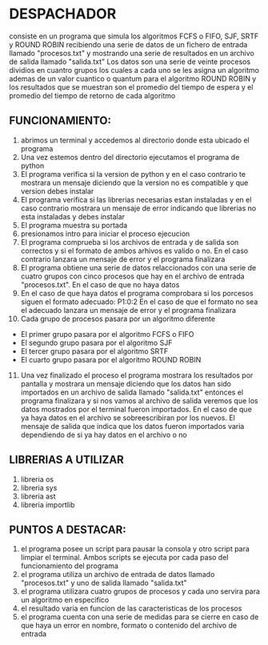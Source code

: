 # DESPACHADOR
consiste en un programa que simula los algoritmos FCFS o FIFO, SJF, SRTF y ROUND ROBIN recibiendo una 
serie de datos de un fichero de entrada llamado "procesos.txt" y mostrando una serie de resultados en un archivo de salida llamado "salida.txt"
Los datos son una serie de veinte procesos dividios en cuantro grupos los cuales a cada uno se les asigna un algoritmo ademas de un valor cuantico o quantum para el algoritmo ROUND ROBIN y los resultados que se muestran son el promedio del tiempo de espera y el promedio del tiempo de retorno de cada algoritmo

## FUNCIONAMIENTO:
1. abrimos un terminal y accedemos al directorio donde esta ubicado el programa 
2. Una vez estemos dentro del directorio ejecutamos el programa de python
3. El programa verifica si la version de python y en el caso contrario te mostrara un mensaje diciendo que la version no es compatible y que version debes instalar
4. El programa verifica si las librerias necesarias estan instaladas y en el caso contrario mostrara un mensaje de error indicando que librerias no esta instaladas y debes instalar
5. El programa muestra su portada
6. presionamos intro para iniciar el proceso ejecucion
7. El programa comprueba si los archivos de entrada y de salida son correctos y si el formato de ambos arhivos es valido o no. En el caso contrario lanzara un mensaje de error y el programa finalizara
8. El programa obtiene una serie de datos relaccionados con una serie de cuatro grupos con cinco procesos que hay en el archivo de entrada "procesos.txt". En el caso de que no haya datos
9. En el caso de que haya datos el programa comprobara si los porcesos siguen el formato adecuado:
P1:0:2 
En el caso de que el formato no sea el adecuado lanzara un mensaje de error y el programa finalizara
10. Cada grupo de procesos pasara por un algoritmo diferente
* El primer grupo pasara por el algoritmo FCFS o FIFO
* El segundo grupo pasara por el algoritmo SJF
* El tercer grupo pasara por el algoritmo SRTF
* El cuarto grupo pasara por el algoritmo ROUND ROBIN
11. Una vez finalizado el proceso el programa mostrara los resultados por pantalla y mostrara un mensaje diciendo que los datos han sido importados en un archivo de salida llamado "salida.txt" entonces el programa finalizara y si nos vamos al archivo de salida veremos que los datos mostrados por el terminal fueron importados. En el caso de que ya haya datos en el archivo se sobreescribiran por los nuevos. El mensaje de salida que indica que los datos fueron importados varia dependiendo de si ya hay datos en el archivo o no

## LIBRERIAS A UTILIZAR
1. libreria os
2. libreria sys
3. libreria ast
4. libreria importlib

## PUNTOS A DESTACAR:
1. el programa posee un script para pausar la consola y otro script para limpiar el terminal. Ambos scripts se ejecuta por cada paso del funcionamiento del programa
2. el programa utiliza un archivo de entrada de datos llamado "procesos.txt" y uno de salida llamado "salida.txt"
3. el programa utilizara cuatro grupos de procesos y cada uno servira para un algoritmo en especifico
4. el resultado varia en funcion de las caracteristicas de los procesos
5. el programa cuenta con una serie de medidas para se cierre en caso de que haya un error en nombre, formato o contenido del archivo de entrada